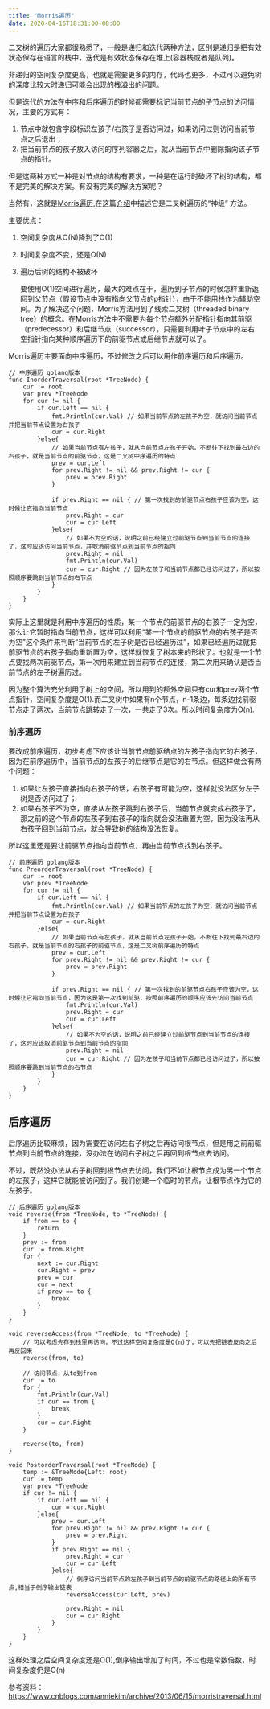```yaml
---
title: "Morris遍历"
date: 2020-04-16T18:31:00+08:00
---
```


二叉树的遍历大家都很熟悉了，一般是递归和迭代两种方法，区别是递归是把有效状态保存在语言的栈中，迭代是有效状态保存在堆上(容器栈或者是队列)。

非递归的空间复杂度更高，也就是需要更多的内存，代码也更多，不过可以避免树的深度比较大时递归可能会出现的栈溢出的问题。

但是迭代的方法在中序和后序遍历的时候都需要标记当前节点的子节点的访问情况，主要的方式有：

1. 节点中就包含字段标识左孩子/右孩子是否访问过，如果访问过则访问当前节点之后退出；
2. 把当前节点的孩子放入访问的序列容器之后，就从当前节点中删除指向该子节点的指针。

但是这两种方式一种是对节点的结构有要求，一种是在运行时破坏了树的结构，都不是完美的解决方案。有没有完美的解决方案呢？

当然有，这就是[Morris遍历](https://en.wikipedia.org/wiki/Threaded_binary_tree),在这篇[介绍](https://zhuanlan.zhihu.com/p/101321696)中描述它是二叉树遍历的“神级”
方法。

主要优点：
1. 空间复杂度从O(N)降到了O(1)
2. 时间复杂度不变，还是O(N)
3. 遍历后树的结构不被破坏

    要使用O(1)空间进行遍历，最大的难点在于，遍历到子节点的时候怎样重新返回到父节点（假设节点中没有指向父节点的p指针），由于不能用栈作为辅助空间。为了解决这个问题，Morris方法用到了线索二叉树（threaded binary tree）的概念。在Morris方法中不需要为每个节点额外分配指针指向其前驱（predecessor）和后继节点（successor），只需要利用叶子节点中的左右空指针指向某种顺序遍历下的前驱节点或后继节点就可以了。

Morris遍历主要面向中序遍历，不过修改之后可以用作前序遍历和后序遍历。

```
// 中序遍历 golang版本
func InorderTraversal(root *TreeNode) {
    cur := root
    var prev *TreeNode
    for cur != nil {
        if cur.Left == nil {
            fmt.Println(cur.Val) // 如果当前节点的左孩子为空，就访问当前节点并把当前节点设置为右孩子
            cur = cur.Right
        }else{
            // 如果当前节点有左孩子，就从当前节点左孩子开始，不断往下找到最右边的右孩子，就是当前节点的前驱节点，这是二叉树中序遍历的特点
            prev = cur.Left
            for prev.Right != nil && prev.Right != cur {
                prev = prev.Right
            }

            if prev.Right == nil { // 第一次找到的前驱节点右孩子应该为空，这时候让它指向当前节点
                prev.Right = cur
                cur = cur.Left
            }else{
                // 如果不为空的话，说明之前已经建立过前驱节点到当前节点的连接了，这时应该访问当前节点，并取消前驱节点到当前节点的指向
                prev.Right = nil
                fmt.Println(cur.Val)
                cur = cur.Right // 因为左孩子和当前节点都已经访问过了，所以按照顺序要跳到当前节点的右节点
            }
        }
    }
}
```

实际上这里就是利用中序遍历的性质，某一个节点的前驱节点的右孩子一定为空，那么让它暂时指向当前节点，这样可以利用“某一个节点的前驱节点的右孩子是否为空”这个条件来判断“当前节点的左子树是否已经遍历过”，如果已经遍历过就把前驱节点的右孩子指向重新置为空，这样就恢复了树本来的形状了。也就是一个节点要找两次前驱节点，第一次用来建立到当前节点的连接，第二次用来确认是否当前节点的左子树遍历过。

因为整个算法充分利用了树上的空间，所以用到的额外空间只有cur和prev两个节点指针，空间复杂度是O(1).而二叉树中如果有n个节点，n-1条边，每条边找前驱节点走了两次，当前节点跳转走了一次，一共走了3次。所以时间复杂度为O(n).

### 前序遍历

要改成前序遍历，初步考虑下应该让当前节点前驱结点的左孩子指向它的右孩子，因为在前序遍历中，当前节点的左孩子的后继节点是它的右节点。但这样做会有两个问题：
1. 如果让左孩子直接指向右孩子的话，右孩子有可能为空，这样就没法区分左子树是否访问过了；
2. 如果右孩子不为空，直接从左孩子跳到右孩子后，当前节点就变成右孩子了，那之前的这个节点的左孩子到右孩子的指向就会没法重置为空，因为没法再从右孩子回到当前节点，就会导致树的结构没法恢复。

所以这里还是要让前驱节点指向当前节点，再由当前节点找到右孩子。

```
// 前序遍历 golang版本
func PreorderTraversal(root *TreeNode) {
    cur := root
    var prev *TreeNode
    for cur != nil {
        if cur.Left == nil {
            fmt.Println(cur.Val) // 如果当前节点的左孩子为空，就访问当前节点并把当前节点设置为右孩子
            cur = cur.Right
        }else{
            // 如果当前节点有左孩子，就从当前节点左孩子开始，不断往下找到最右边的右孩子，就是当前节点的右孩子的前驱节点，这是二叉树前序遍历的特点
            prev = cur.Left
            for prev.Right != nil && prev.Right != cur {
                prev = prev.Right
            }

            if prev.Right == nil { // 第一次找到的前驱节点右孩子应该为空，这时候让它指向当前节点，因为这是第一次找到前驱，按照前序遍历的顺序应该先访问当前节点
                fmt.Println(cur.Val)
                prev.Right = cur
                cur = cur.Left
            }else{
                // 如果不为空的话，说明之前已经建立过前驱节点到当前节点的连接了，这时应该取消前驱节点到当前节点的指向
                prev.Right = nil
                cur = cur.Right // 因为左孩子和当前节点都已经访问过了，所以按照顺序要跳到当前节点的右节点
            }
        }
    }
}
```

## 后序遍历

后序遍历比较麻烦，因为需要在访问左右子树之后再访问根节点，但是用之前前驱节点到当前节点的连接，没办法在访问右子树之后再回到根节点去访问。

不过，既然没办法从右子树回到根节点去访问，我们不如让根节点成为另一个节点的左孩子，这样它就能被访问到了。我们创建一个临时的节点，让根节点作为它的左孩子。

```
// 后序遍历 golang版本
void reverse(from *TreeNode, to *TreeNode) {
    if from == to {
        return
    }
    prev := from
    cur := from.Right
    for {
        next := cur.Right
        cur.Right = prev
        prev = cur
        cur = next
        if prev == to {
            break
        }
    }
}

void reverseAccess(from *TreeNode, to *TreeNode) {
    // 可以考虑先存到栈里再访问，不过这样空间复杂度是O(n)了，可以先把链表反向之后再反回来
    reverse(from, to)

    // 访问节点，从to到from
    cur := to
    for {
        fmt.Println(cur.Val)
        if cur == from {
            break
        }
        cur = cur.Right
    }

    reverse(to, from)
}

void PostorderTraversal(root *TreeNode) {
    temp := &TreeNode{Left: root}
    cur := temp
    var prev *TreeNode
    if cur != nil {
        if cur.Left == nil {
            cur = cur.Right
        }else{
            prev = cur.Left
            for prev.Right != nil && prev.Right != cur {
                prev = prev.Right
            }
            if prev.Right == nil {
                prev.Right = cur
                cur = cur.Left
            }else{
                // 倒序访问当前节点的左孩子到当前节点的前驱节点的路径上的所有节点,相当于倒序输出链表
                reverseAccess(cur.Left, prev)

                prev.Right = nil
                cur = cur.Right
            }
        }
    }
}
```

这样处理之后空间复杂度还是O(1),倒序输出增加了时间，不过也是常数倍数，时间复杂度仍是O(n)

参考资料：https://www.cnblogs.com/anniekim/archive/2013/06/15/morristraversal.html